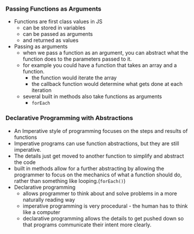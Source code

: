 ### Passing Functions as Arguments
* Functions are first class values in JS
    * can be stored in variables
    * can be passed as arguments
    * and returned as values
* Passing as arguments
    * when we pass a function as an argument, you can abstract what the function does 
      to the parameters passed to it.
    * for example you could have a function that takes an array and a function.
        * the function would iterate the array
        * the callback function would determine what gets done at each iteration
    * several built in methods also take functions as arguments
        * `forEach`
### Declarative Programming with Abstractions
* An Imperative style of programming focuses on the steps and results of functions
* Imperative programs can use function abstractions, but they are still imperative.
* The details just get moved to another function to simplify and abstract the code
* built in methods allow for a further abstracting by allowing the programmer to
  focus on the mechanics of what a function should do, rather than something like looping.(`forEach()`)
* Declarative programming
    * allows programmer to think about and solve problems in a more naturally reading way
    * imperative programming is very procedural - the human has to think like a computer
    * declarative programming allows the details to get pushed down so that programs communicate their
      intent more clearly.
